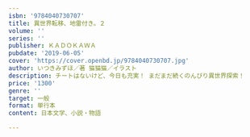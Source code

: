 ```yaml
---
isbn: '9784040730707'
title: 異世界転移、地雷付き。２
volume: ''
series: ''
publisher: ＫＡＤＯＫＡＷＡ
pubdate: '2019-06-05'
cover: 'https://cover.openbd.jp/9784040730707.jpg'
author: いつきみずほ／著 猫猫猫／イラスト
description: チートはないけど、今日も充実！ まだまだ続くのんびり異世界探索！
price: '1300'
genre: ''
target: 一般
format: 単行本
content: 日本文学、小説・物語

---
```

